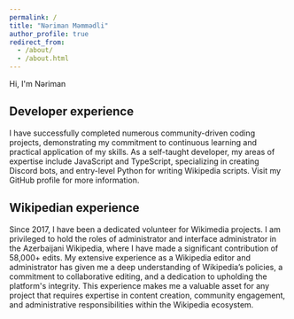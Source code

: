 ```yaml
---
permalink: /
title: "Nəriman Məmmədli"
author_profile: true
redirect_from:
  - /about/
  - /about.html
---
```


Hi, I'm Nəriman

## Developer experience
I have successfully completed numerous community-driven coding projects, demonstrating my commitment to continuous learning and practical application of my skills. As a self-taught developer, my areas of expertise include JavaScript and TypeScript, specializing in creating Discord bots, and entry-level Python for writing Wikipedia scripts. Visit my GitHub profile for more information.

## Wikipedian experience
Since 2017, I have been a dedicated volunteer for Wikimedia projects. I am privileged to hold the roles of administrator and interface administrator in the Azerbaijani Wikipedia, where I have made a significant contribution of 58,000+ edits. My extensive experience as a Wikipedia editor and administrator has given me a deep understanding of Wikipedia’s policies, a commitment to collaborative editing, and a dedication to upholding the platform's integrity. This experience makes me a valuable asset for any project that requires expertise in content creation, community engagement, and administrative responsibilities within the Wikipedia ecosystem.